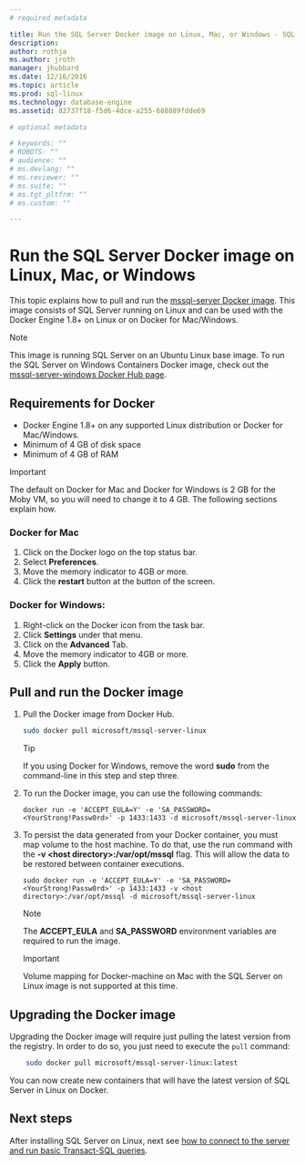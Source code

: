 ```yaml
---
# required metadata

title: Run the SQL Server Docker image on Linux, Mac, or Windows - SQL Server vNext | Microsoft Docs
description: 
author: rothja 
ms.author: jroth 
manager: jhubbard
ms.date: 12/16/2016
ms.topic: article
ms.prod: sql-linux
ms.technology: database-engine
ms.assetid: 82737f18-f5d6-4dce-a255-688889fdde69

# optional metadata

# keywords: "" 
# ROBOTS: ""
# audience: ""
# ms.devlang: ""
# ms.reviewer: ""
# ms.suite: ""
# ms.tgt_pltfrm: ""
# ms.custom: ""

---
```

# Run the SQL Server Docker image on Linux, Mac, or Windows

This topic explains how to pull and run the [mssql-server Docker image](https://hub.docker.com/r/microsoft/mssql-server-linux/). This image consists of SQL Server running on Linux and can be used with the Docker Engine 1.8+ on Linux or on Docker for Mac/Windows. 

> [!NOTE]
> This image is running SQL Server on an Ubuntu Linux base image. To run the SQL Server on Windows Containers Docker image, check out the [mssql-server-windows Docker Hub page](https://hub.docker.com/r/microsoft/mssql-server-windows/).

## Requirements for Docker
- Docker Engine 1.8+ on any supported Linux distribution or Docker for Mac/Windows.
- Minimum of 4 GB of disk space
- Minimum of 4 GB of RAM

> [!IMPORTANT]
> The default on Docker for Mac and Docker for Windows is 2 GB for the Moby VM, so you will need to change it to 4 GB. The following sections explain how.

### Docker for Mac
1. Click on the Docker logo on the top status bar.
2. Select **Preferences**.
3. Move the memory indicator to 4GB or more.
4. Click the **restart** button at the button of the screen.

### Docker for Windows:
1. Right-click on the Docker icon from the task bar.
2. Click **Settings** under that menu.
3. Click on the **Advanced** Tab.
4. Move the memory indicator to 4GB or more.
5. Click the **Apply** button.

## Pull and run the Docker image
1. Pull the Docker image from Docker Hub.

    ```bash
    sudo docker pull microsoft/mssql-server-linux
    ```

    > [!TIP]
    > If you using Docker for Windows, remove the word **sudo** from the command-line in this step and step three.

2. To run the Docker image, you can use the following commands:

    ```
    docker run -e 'ACCEPT_EULA=Y' -e 'SA_PASSWORD=<YourStrong!Passw0rd>' -p 1433:1433 -d microsoft/mssql-server-linux
    ```

3. To persist the data generated from your Docker container, you must map volume to the host machine. To do that, use the run command with the **-v \<host directory\>:/var/opt/mssql** flag. This will allow the data to be restored between container executions.

    ```
    sudo docker run -e 'ACCEPT_EULA=Y' -e 'SA_PASSWORD=<YourStrong!Passw0rd>' -p 1433:1433 -v <host directory>:/var/opt/mssql -d microsoft/mssql-server-linux
    ```

    > [!NOTE]
    > The **ACCEPT_EULA** and **SA_PASSWORD** environment variables are required to run the image.

    > [!IMPORTANT]
    > Volume mapping for Docker-machine on Mac with the SQL Server on Linux image is not supported at this time.

## Upgrading the Docker image
Upgrading the Docker image will require just pulling the latest version from the registry. In order to do so, you just need to execute the `pull` command:
    
```bash
    sudo docker pull microsoft/mssql-server-linux:latest
```

You can now create new containers that will have the latest version of SQL Server in Linux on Docker.

## Next steps

After installing SQL Server on Linux, next see [how to connect to the server and run basic Transact-SQL queries](sql-server-linux-connect-and-query-sqlcmd.md).
